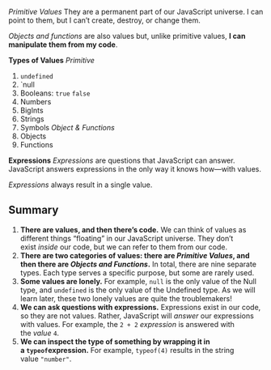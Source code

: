 *Primitive Values* They are a permanent part of our JavaScript universe. I can point to them, but I can’t create, destroy, or change them.

*Objects and functions* are also values but, unlike primitive values, **I can manipulate them from my code**.

**Types of Values**
*Primitive*
1. `undefined`
2. `null
3. Booleans: `true` `false`
4. Numbers
5. BigInts
6. Strings
7. Symbols
*Object & Functions*
1. Objects
2. Functions

**Expressions**
*Expressions* are questions that JavaScript can answer. JavaScript answers expressions in the only way it knows how—with values.

*Expressions* always result in a single value.

## Summary
1.  **There are values, and then there’s code.** We can think of values as different things “floating” in our JavaScript universe. They don’t exist _inside_ our code, but we can refer to them from our code.
2.  **There are two categories of values: there are _Primitive Values_, and then there are _Objects and Functions_.** In total, there are nine separate types. Each type serves a specific purpose, but some are rarely used.
3.  **Some values are lonely.** For example, `null` is the only value of the Null type, and `undefined` is the only value of the Undefined type. As we will learn later, these two lonely values are quite the troublemakers!
4.  **We can ask questions with expressions.** Expressions exist in our code, so they are not values. Rather, JavaScript will _answer_ our expressions with values. For example, the `2 + 2` _expression_ is answered with the _value_ `4`.
5.  **We can inspect the type of something by wrapping it in a `typeof`expression.** For example, `typeof(4)` results in the string value `"number"`.


